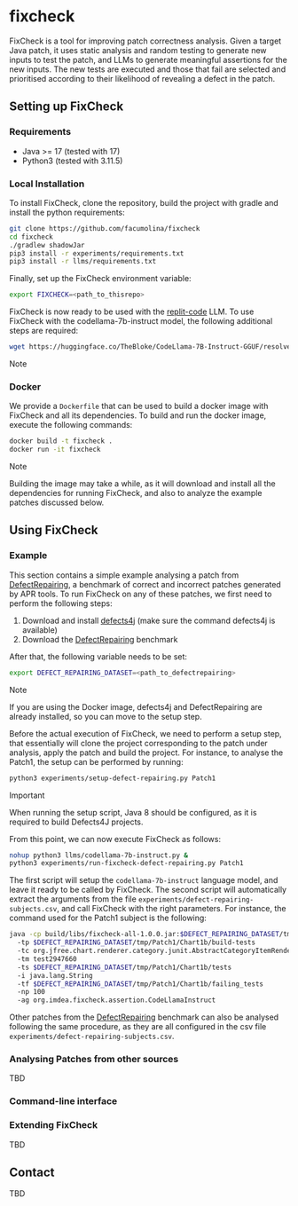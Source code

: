 # fixcheck
FixCheck is a tool for improving patch correctness analysis. 
Given a target Java patch, it uses static analysis and random testing to generate 
new inputs to test the patch, and LLMs to generate meaningful assertions for the new inputs. 
The new tests are executed and those that fail are selected and prioritised 
according to their likelihood of revealing a defect in the patch.

## Setting up FixCheck

### Requirements

- Java >= 17 (tested with 17)
- Python3 (tested with 3.11.5)

### Local Installation

To install FixCheck,  clone the repository, build the project with gradle and install the python requirements:
```bash  
git clone https://github.com/facumolina/fixcheck
cd fixcheck
./gradlew shadowJar 
pip3 install -r experiments/requirements.txt
pip3 install -r llms/requirements.txt
```

Finally, set up the FixCheck environment variable:
```bash  
export FIXCHECK=<path_to_thisrepo>
```

FixCheck is now ready to be used with the [replit-code](https://github.com/replit/ReplitLM/tree/main/replit-code-v1-3b) LLM. To use FixCheck with 
the codellama-7b-instruct model, the following additional steps are required:
```bash  
wget https://huggingface.co/TheBloke/CodeLlama-7B-Instruct-GGUF/resolve/main/codellama-7b-instruct.Q5_K_M.gguf?download=true -P llms/models/
```
> [!Note]
> 
 
### Docker

We provide a `Dockerfile` that can be used to build a docker image with 
FixCheck and all its dependencies. To build and run the docker image, 
execute the following commands:
```bash  
docker build -t fixcheck .
docker run -it fixcheck
```
> [!Note]
> Building the image may take a while, as it will download and install all the dependencies for running
> FixCheck, and also to analyze the example patches discussed below.

## Using FixCheck

### Example

This section contains a simple example analysing a patch from [DefectRepairing](https://github.com/Ultimanecat/DefectRepairing), a benchmark of correct and incorrect patches generated by APR tools. To run FixCheck on any of these patches, we first need to perform the following steps:

1. Download and install [defects4j](https://github.com/rjust/defects4j) (make sure the command defects4j is available)
2. Download the [DefectRepairing](https://github.com/Ultimanecat/DefectRepairing) benchmark

After that, the following variable needs to be set:
```bash  
export DEFECT_REPAIRING_DATASET=<path_to_defectrepairing> 
```
> [!Note]
> If you are using the Docker image, defects4j and DefectRepairing are already installed, so you can move to the setup step.

Before the actual execution of FixCheck, we need to perform a setup step, that essentially will clone the project corresponding to the patch under analysis, apply the patch and build the project. For instance, to analyse the Patch1, the setup can be performed by running:
```bash  
python3 experiments/setup-defect-repairing.py Patch1
```
> [!IMPORTANT]
> When running the setup script, Java 8 should be configured, as it is required to build Defects4J projects.

From this point, we can now execute FixCheck as follows:
```bash
nohup python3 llms/codellama-7b-instruct.py &  
python3 experiments/run-fixcheck-defect-repairing.py Patch1
```
The first script will setup the `codellama-7b-instruct` language model, and leave it ready to be called by FixCheck. The second script will automatically extract the arguments from the file `experiments/defect-repairing-subjects.csv`, and call FixCheck with the right parameters. For instance, the command used for the Patch1 subject is the following:
```bash  
java -cp build/libs/fixcheck-all-1.0.0.jar:$DEFECT_REPAIRING_DATASET/tmp/Patch1/Chart1b/build:$DEFECT_REPAIRING_DATASET/tmp/Patch1/Chart1b/build-tests org.imdea.fixcheck.FixCheck 
  -tp $DEFECT_REPAIRING_DATASET/tmp/Patch1/Chart1b/build-tests 
  -tc org.jfree.chart.renderer.category.junit.AbstractCategoryItemRendererTests 
  -tm test2947660 
  -ts $DEFECT_REPAIRING_DATASET/tmp/Patch1/Chart1b/tests 
  -i java.lang.String 
  -tf $DEFECT_REPAIRING_DATASET/tmp/Patch1/Chart1b/failing_tests 
  -np 100 
  -ag org.imdea.fixcheck.assertion.CodeLlamaInstruct
```
Other patches from the [DefectRepairing](https://github.com/Ultimanecat/DefectRepairing) benchmark can also be analysed following the same procedure, as they are all configured in the csv file `experiments/defect-repairing-subjects.csv`.

### Analysing Patches from other sources
TBD

### Command-line interface

### Extending FixCheck
TBD

## Contact
TBD




